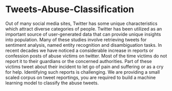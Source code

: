 # Tweets-Abuse-Classification
Out of many social media sites, Twitter has some unique characteristics which attract diverse categories of people. Twitter has been utilized as an important source of user-generated data that can provide unique insights into population. Many of these studies involve retrieving tweets for sentiment analysis, named entity recognition and disambiguation tasks.  In recent decades we have noticed a considerable increase in reports or confession posts of abuse victims on twitter. Most of the time victims do not report it to their guardians or the concerned authorities. Part of these victims tweet about their incident to let go of pain and suffering or as a cry for help. Identifying such reports is challenging.      We are providing a small scaled corpus on tweet reportings, you are required to build a machine learning model to classify the abuse tweets.
